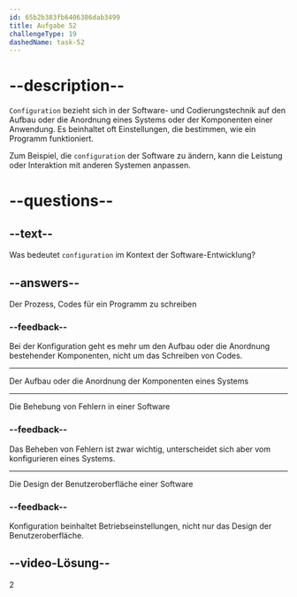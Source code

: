 ```yaml
---
id: 65b2b383fb6406386dab3499
title: Aufgabe 52
challengeType: 19
dashedName: task-52
---
```


# --description--

`Configuration` bezieht sich in der Software- und Codierungstechnik auf den Aufbau oder die Anordnung eines Systems oder der Komponenten einer Anwendung. Es beinhaltet oft Einstellungen, die bestimmen, wie ein Programm funktioniert.

Zum Beispiel, die `configuration` der Software zu ändern, kann die Leistung oder Interaktion mit anderen Systemen anpassen.

# --questions--

## --text--

Was bedeutet `configuration` im Kontext der Software-Entwicklung?

## --answers--

Der Prozess, Codes für ein Programm zu schreiben

### --feedback--

Bei der Konfiguration geht es mehr um den Aufbau oder die Anordnung bestehender Komponenten, nicht um das Schreiben von Codes.

---

Der Aufbau oder die Anordnung der Komponenten eines Systems

---

Die Behebung von Fehlern in einer Software

### --feedback--

Das Beheben von Fehlern ist zwar wichtig, unterscheidet sich aber vom konfigurieren eines Systems.

---

Die Design der Benutzeroberfläche einer Software

### --feedback--

Konfiguration beinhaltet Betriebseinstellungen, nicht nur das Design der Benutzeroberfläche.

## --video-Lösung--

2
